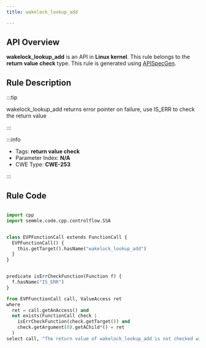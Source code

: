 ```yaml
---
title: wakelock_lookup_add

---
```



## API Overview
**wakelock_lookup_add** is an API in **Linux kernel**. This rule belongs to the **return value check** type. This rule is generated using [APISpecGen](../../tools/APISpecGen).
## Rule Description

:::tip

wakelock_lookup_add returns error pointer on failure, use IS_ERR to check the return value

:::

:::info

- Tags: **return value check**
- Parameter Index: **N/A**
- CWE Type: **CWE-253**

:::

## Rule Code
```python

import cpp
import semmle.code.cpp.controlflow.SSA


class EVPFunctionCall extends FunctionCall {
  EVPFunctionCall() {
    this.getTarget().hasName("wakelock_lookup_add")
  }
}


predicate isErrCheckFunction(Function f) {
  f.hasName("IS_ERR") 
}

from EVPFunctionCall call, ValueAccess ret
where
  ret = call.getAnAccess() and
  not exists(FunctionCall check |
    isErrCheckFunction(check.getTarget()) and
    check.getArgument(0).getAChild*() = ret
  )
select call, "The return value of wakelock_lookup_add is not checked with IS_ERR."
    
```